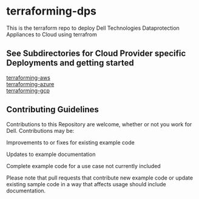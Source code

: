 # terraforming-dps

This is the terraform repo to deploy Dell Technologies Dataprotection Appliances to Cloud using terrafrom

See Subdirectories for Cloud Provider specific Deployments and getting started  
---
[terraforming-aws](./terraforming-aws/README.md)  
[terraforming-azure](./terraforming-azure/README.md)  
[terraforming-gcp](./terraforming-gcp/README.md)


## Contributing Guidelines
Contributions to this Repository are welcome, whether or not you work for Dell. Contributions may be:

Improvements to or fixes for existing example code

Updates to example documentation

Complete example code for a use case not currently included

Please note that pull requests that contribute new example code or update existing sample code in a way that affects usage should include documentation.



